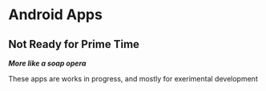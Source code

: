 # Android Apps #
## Not Ready for Prime Time ##
<b><i>More like a soap opera</b></i>
<p>
These apps are works in  progress, and mostly for exerimental development